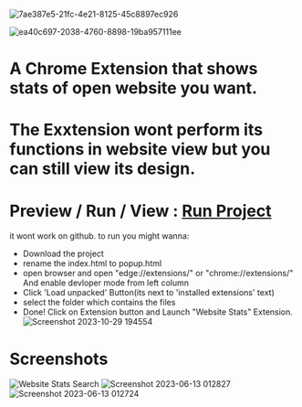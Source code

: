 
![7ae387e5-21fc-4e21-8125-45c8897ec926](https://github.com/SohamKore/Website-Stats-Extension/assets/119067189/e26a2764-7958-4864-a6a6-4c5e105c6b9a)

![ea40c697-2038-4760-8898-19ba957111ee](https://github.com/SohamKore/Website-Stats-Extension/assets/119067189/86127f85-6e01-446e-ad7d-346e55b83822)

# A Chrome Extension that shows stats of open website you want.
# The Exxtension wont perform its functions in website view but you can still view its design.
# Preview / Run / View  : <a href="https://sohamkore.github.io/Website-Stats-Extension/">Run Project</a>
it wont work on github. to run you might wanna:
- Download the project
- rename the index.html to popup.html
- open browser and open "edge://extensions/" or "chrome://extensions/"  And enable devloper mode from left column
- Click 'Load unpacked' Button(its next to 'installed extensions' text)
- select the folder which contains the files
- Done! Click on Extension button and Launch "Website Stats" Extension.
![Screenshot 2023-10-29 194554](https://github.com/SohamKore/Website-Stats-Extension/assets/119067189/12a22af1-3cef-4e12-b4f1-dda7aed6ec70)

# Screenshots
![Website Stats Search](https://github.com/SohamKore/Website-Stats/assets/119067189/3d9f0c3b-f038-48df-9273-bea6d9b22b0b)
![Screenshot 2023-06-13 012827](https://github.com/SohamKore/Website-Stats/assets/119067189/c0ce5d53-60dd-4103-9427-162dbbb07a11)
![Screenshot 2023-06-13 012724](https://github.com/SohamKore/Website-Stats/assets/119067189/41441c1b-5023-4f38-84dd-4174764b3f4e)
